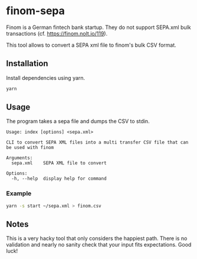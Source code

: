 # finom-sepa

Finom is a German fintech bank startup. They do not support SEPA.xml bulk transactions (cf. https://finom.nolt.io/119).

This tool allows to convert a SEPA xml file to finom's bulk CSV format.

## Installation

Install dependencies using yarn.

```sh
yarn
```

## Usage

The program takes a sepa file and dumps the CSV to stdin.

```
Usage: index [options] <sepa.xml>

CLI to convert SEPA XML files into a multi transfer CSV file that can be used with finom

Arguments:
  sepa.xml    SEPA XML file to convert

Options:
  -h, --help  display help for command
```

### Example

```sh
yarn -s start ~/sepa.xml > finom.csv
```

## Notes

This is a very hacky tool that only considers the happiest path. There is no validation and nearly no sanity check that your input fits expectations. Good luck!
